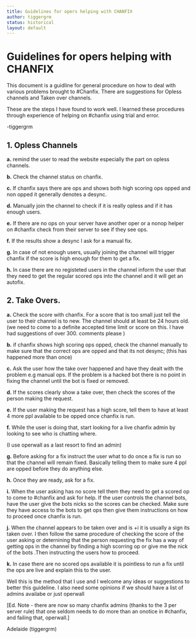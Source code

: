 ```yaml
---
title: Guidelines for opers helping with CHANFIX
author: tiggergrm
status: historical
layout: default
---
```

# Guidelines for opers helping with CHANFIX

This document is a guidline for general procedure on how to deal with various
problems brought to #Chanfix. There are suggestions for Opless channels and
Taken over channels.

These are the steps I have found to work well. I learned these procedures
through experience of helping on #chanfix using trial and error.

-tiggergrm 

## 1. Opless Channels

**a.** remind the user to read the website especially the part on opless channels.

**b.** Check the channel status on chanfix.

**c.** If chanfix says there are ops and shows both high scoring ops opped and non opped it generally denotes a desync.

**d.** Manually join the channel to check if it is really opless and if it has enough users.

**e.** If there are no ops on your server have another oper or a nonop helper on #chanfix check from their server to see if they see ops.

**f.** If the results show a desync I ask for a manual fix.

**g.** In case of not enough users, usually joining the channel will trigger chanfix if the score is high enough for them to get a fix.

**h.** In case there are no registeted users in the channel inform the user that they need to get the regular scored ops into the channel and it will get an autofix.

  

## 2. Take Overs.

**a.** Check the score with chanfix. For a score that is too small just tell the user to their channel is to new. The channel should at least be 24 hours old. (we need to come to a definite accepted time limit or score on this. I have had suggestions of over 300. comments please )

**b.** if chanfix shows high scoring ops opped, check the channel manually to make sure that the correct ops are opped and that its not desync; (this has happened more than once)

**c.** Ask the user how the take over happened and have they dealt with the problem e.g manual ops. If the problem is a hacked bot there is no point in fixing the channel until the bot is fixed or removed. 

**d.** If the scores clearly show a take over, then check the scores of the person making the request.

**e.** If the user making the request has a high score, tell them to have at least 4 more ppl available to be opped once chanfix is run.

**f.** While the user is doing that, start looking for a live chanfix admin by looking to see who is chatting where.

(I use operwall as a last resort to find an admin)

**g.** Before asking for a fix instruct the user what to do once a fix is run so that the channel will remain fixed. Basically telling them to make sure 4 ppl are opped before they do anything else.

**h.** Once they are ready, ask for a fix.

**i.** When the user asking has no score tell them they need to get a scored op to come to #chanfix and ask for help. If the user controls the channel bots, have the user give the bots nicks so the scores can be checked. Make sure they have access to the bots to get ops then give them instructions on how to proceed once chanfix is run.

**j.** When the channel appears to be taken over and is +i it is usually a sign its taken over. I then follow the same procedure of checking the score of the user asking or deternining that the person requesting the fix has a way of getting ops in the channel by finding a high scorring op or give me the nick of the bots .Then instructing the users how to proceed.

**k.** In case there are no scored ops available it is pointless to run a fix until the ops are live and explain this to the user.

  
Well this is the method that I use and I welcome any ideas or suggestions to
better this guideline. I also need some opinions if we should have a list of
admins availabe or just operwall

[Ed. Note - there are now so many chanfix admins (thanks to the 3 per server
rule) that one seldom needs to do more than an onotice in #chanfix, and
failing that, operwall.]

Adelaide (tiggergrm)

